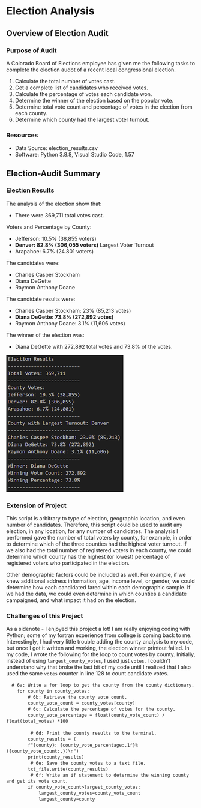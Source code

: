 # Election Analysis

## Overview of Election Audit
### Purpose of Audit
A Colorado Board of Elections employee has given me the following tasks to complete the election audot of a recent local congressional election.
1. Calculate the total number of votes cast.
2. Get a complete list of candidates who received votes.
3. Calculate the percentage of votes each candidate won.
4. Determine the winner of the election based on the popular vote.
5. Determine total vote count and percentage of votes in the election from each county.
6. Determine which county had the largest voter turnout.

### Resources
- Data Source: election_results.csv
- Software: Python 3.8.8, Visual Studio Code, 1.57

## Election-Audit Summary
### Election Results
The analysis of the election show that:
- There were 369,711 total votes cast.

Voters and Percentage by County:
-  Jefferson: 10.5% (38,855 voters)
-  **Denver: 82.8% (306,055 voters)** Largest Voter Turnout
-  Arapahoe: 6.7% (24.801 voters)

The candidates were:
- Charles Casper Stockham
- Diana DeGette
- Raymon Anthony Doane

The candidate results were:
- Charles Casper Stockham: 23% (85,213 votes)
- **Diana DeGette: 73.8% (272,892 votes)**
- Raymon Anthony Doane: 3.1% (11,606 votes)

The winner of the election was:
- Diana DeGette with 272,892 total votes and 73.8% of the votes.

![Election Analysis](analysis/election_analysis_png.PNG)

### Extension of Project
This script is arbitrary to type of election, geographic location, and even number of candidates.  Therefore, this script could be used to audit any election, in any location, for any number of candidates.  The analysis I performed gave the number of total voters by county, for example, in order to determine which of the three counties had the highest voter turnout.  If we also had the total number of registered voters in each county, we could determine which county has the highest (or lowest) percentage of registered voters who participated in the election.

Other demographic factors could be included as well.  For example, if we knew additional address information, age, income level, or gender, we could determine how each candidated fared within each demographic sample.  If we had the data, we could even determine in which counties a candidate campaigned, and what impact it had on the election.

### Challenges of this Project
As a sidenote - I enjoyed this project a lot!  I am really enjoying coding with Python; some of my fortran experience from college is coming back to me.  Interestingly, I had very little trouble adding the county analysis to my code, but once I got it written and working, the election winner printout failed.  In my code, I wrote the following for the loop to count votes by county.  Initially, instead of using ```largest_county_votes```, I used just ```votes```.  I couldn't understand why that broke the last bit of my code until I realized that I also used the same ```votes``` counter in line 128 to count candidate votes.

```
  # 6a: Write a for loop to get the county from the county dictionary.
    for county in county_votes:
        # 6b: Retrieve the county vote count.
        county_vote_count = county_votes[county]
        # 6c: Calculate the percentage of votes for the county.
        county_vote_percentage = float(county_vote_count) / float(total_votes) *100

         # 6d: Print the county results to the terminal.
        county_results = (
        f"{county}: {county_vote_percentage:.1f}% ({county_vote_count:,})\n")
        print(county_results)
         # 6e: Save the county votes to a text file.
        txt_file.write(county_results)
         # 6f: Write an if statement to determine the winning county and get its vote count.
        if county_vote_count>largest_county_votes:
            largest_county_votes=county_vote_count
            largest_county=county
```
